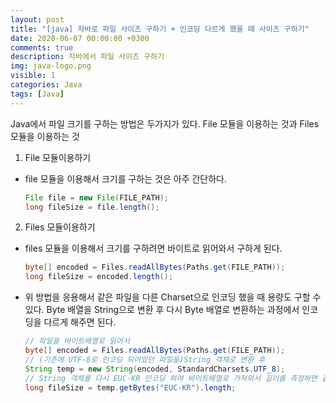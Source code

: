 ```yaml
---
layout: post
title: "[java] 자바로 파일 사이즈 구하기 + 인코딩 다르게 했을 때 사이즈 구하기"
date: 2020-06-07 00:00:00 +0300
comments: true
description: 자바에서 파일 사이즈 구하기
img: java-logo.png 
visible: 1
categories: Java
tags: [Java]
---
```


Java에서 파일 크기를 구하는 방법은 두가지가 있다. File 모듈을 이용하는 것과 Files 모듈을 이용하는 것

1. File 모듈이용하기
- file 모듈을 이용해서 크기를 구하는 것은 아주 간단하다.

    ```java
    File file = new File(FILE_PATH);
    long fileSize = file.length();
    ```

2. Files 모듈이용하기
- files 모듈을 이용해서 크기를 구하려면 바이트로 읽어와서 구하게 된다.

    ```java
    byte[] encoded = Files.readAllBytes(Paths.get(FILE_PATH));
    long fileSize = encoded.length();
     ```
- 위 방법을 응용해서 같은 파일을 다른 Charset으로 인코딩 했을 때 용량도 구할 수 있다. Byte 배열을 String으로 변환 후 다시 Byte 배열로 변환하는 과정에서 인코딩을 다르게 해주면 된다.

    ```java
    // 파일을 바이트배열로 읽어서
    byte[] encoded = Files.readAllBytes(Paths.get(FILE_PATH));
    // (기존에 UTF-8로 인코딩 되어있던 파일을)String 객체로 변환 후
    String temp = new String(encoded, StandardCharsets.UTF_8);
    // String 객체를 다시 EUC-KR 인코딩 하여 바이트배열로 가져와서 길이를 측정하면 끝~
    long fileSize = temp.getBytes("EUC-KR").length;
    ```
